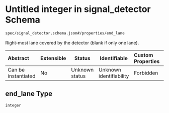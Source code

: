 # Untitled integer in signal_detector Schema

```txt
spec/signal_detector.schema.json#/properties/end_lane
```

Right-most lane covered by the detector (blank if only one lane).


| Abstract            | Extensible | Status         | Identifiable            | Custom Properties | Additional Properties | Access Restrictions | Defined In                                                                                    |
| :------------------ | ---------- | -------------- | ----------------------- | :---------------- | --------------------- | ------------------- | --------------------------------------------------------------------------------------------- |
| Can be instantiated | No         | Unknown status | Unknown identifiability | Forbidden         | Allowed               | none                | [signal_detector.schema.json\*](../../out/signal_detector.schema.json "open original schema") |

## end_lane Type

`integer`
